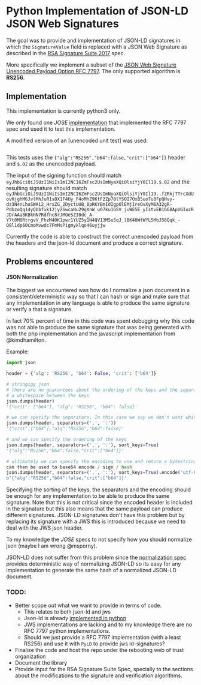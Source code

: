 # Python Implementation of JSON-LD JSON Web Signatures

The goal was to provide and implementation of JSON-LD signatures in which the
`SignatureValue` field is replaced with a JSON Web Signature as described in
the [RSA Signature Suite 2017](https://w3c-dvcg.github.io/lds-rsa2017/) spec.

More specifically we implement a subset of the [JSON Web Signature Unencoded Payload
Option RFC 7797](https://datatracker.ietf.org/doc/html/rfc7797). The only
supported algorithm is __RS256__.

## Implementation

This implementation is currently python3 only.

We only found one _JOSE_ [implementation](https://github.com/Spomky-Labs/jose)
that implemented the RFC 7797 spec and used it to test this implementation.

A modified version of an [unencoded unit test] was used:
```php

```
This tests uses the `{"alg":"RS256","b64":false,"crit":["b64"]}` header and
`$.02` as the unencoded payload.

The input of the signing function should match `eyJhbGciOiJSUzI1NiIsImI2NCI6ZmFsc2UsImNyaXQiOlsiYjY0Il19.$.02`
and the resulting signature should match `eyJhbGciOiJSUzI1NiIsImI2NCI6ZmFsc2UsImNyaXQiOlsiYjY0Il19..fZRkjTTrcXdUovHjghM6JvlMhJuR1s8X1F4Uy_F4oMhZ9KtF2Zp78lYSOI7OxB5uoTu8FpQHvy-dz3N4nLhoSWAi2_HrxZG_2DyctUUB_8pRKYBmIdIgpOlEMjIreOvXyM6A32gR-PdbzoQq14yQbbfxk12jyZSwcaNu29gXnW_uO7ku1GSV_juWE5E_yIstvEB1GG8ApUGIuzRJDrAAa8KBkHN7Rdfhc8rJMOeSZI0dc_A-Y7t0M0RtrgvV_FhzM40K1pwr1YUZ5y1N4QV13M5u5qJ_lBK40WtWYL5MbJ58Qqk_-Q8l1dp6OCmoMvwdc7FmMsPigmyklqo46uyjjw`

Currently the code is able to construct the correct unencoded payload from the
headers and the json-ld document and produce a correct signature.

## Problems encountered

#### JSON Normalization

The biggest we encountered was how do I normalize a json document in a
consistent/deterministic way so that I can hash or sign and make sure that any
implementation in any language is able to produce the same signature or verify
a that a signature.

In fact 70% percent of time in this code was spent debugging why this code was
not able to produce the same signature that was being generated with both the
php implementation and the javascript implementation from @kimdhamilton.

Example:
```python
import json

header = {'alg': 'RS256', 'b64': False, 'crit': ['b64']}

# stringigy json
# there are no guarantees about the ordering of the keys and the separators use
# a whitespace between the keys
json.dumps(header)
'{"crit": ["b64"], "alg": "RS256", "b64": false}'

# we can specify the separators. In this case we say we don't want whitespaces
json.dumps(header, separators=(',', ':'))
'{"crit":["b64"],"alg":"RS256","b64":false}'

# and we can specify the ordering of the keys
json.dumps(header, separators=(',', ':'), sort_keys=True)
'{"alg":"RS256","b64":false,"crit":["b64"]}'

# ultimately we can specify the encoding to use and return a bytestring that
can then be used to base64 encode / sign / hash
json.dumps(header, separators=(',', ':'), sort_keys=True).encode('utf-8')
b'{"alg":"RS256","b64":false,"crit":["b64"]}'
```

Specifying the sorting of the keys, the separators and the encoding should be
enough for any implementation to be able to produce the same signature. Note
that this is not critical since the encoded header is included in the signature
but this also means that the same payload can produce different signatures.
JSON-LD signatures don't have this problem but by replacing its signature with
a JWS this is introduced because we need to deal with the JWS json header.

To my knowledge the _JOSE_ specs to not specify how you should normalize json
(maybe I am wrong @msporny).


JSON-LD does not suffer from this problem since the [normalization spec](http://json-ld.github.io/normalization/spec/)
provides deterministic way of normalizing JSON-LD so its easy for any
implementation to generate the same hash of a normalized JSON-LD document.


### TODO:
- Better scope out what we want to provide in terms of code.
    - This relates to both json-ld and jws
    - Json-ld is already [implemented in python](https://github.com/digitalbazaar/pyld)
    - JWS implementations are lacking and to my knowledge there are no RFC 7797
      python implementations.
    - Should we just provide a RFC 7797 implementation (with a least RS256) and
      use it with `PyLD` to provide jws ld-signatures?
- Finalize the code and host the repo under the rebooting web of trust
  organization
- Document the library
- Provide input for the RSA Signature Suite Spec, specially to the sections
  about the modifications to the signature and verification algorithms.
